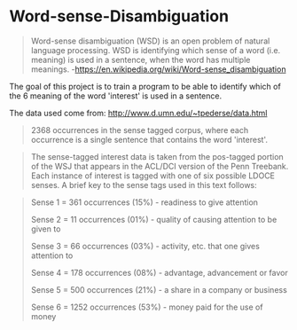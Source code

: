 # Word-sense-Disambiguation

> Word-sense disambiguation (WSD) is an open problem of natural language processing. WSD is identifying which sense of a word (i.e. meaning) is used in a sentence, when the word has multiple meanings.
-https://en.wikipedia.org/wiki/Word-sense_disambiguation

The goal of this project is to train a program to be able to identify which of the 6 meaning of the word 'interest' is used in a sentence.

The data used come from:  http://www.d.umn.edu/~tpederse/data.html
> 2368 occurrences in the sense tagged corpus, where each occurrence is a single sentence that contains the word 'interest'.

> The sense-tagged interest data is taken from the pos-tagged portion of the WSJ that appears in the ACL/DCI version of the Penn Treebank. Each instance of interest is tagged with one of six possible LDOCE senses. A brief key to the sense tags used in this text follows:

> Sense 1 =  361 occurrences (15%) - readiness to give attention
>
> Sense 2 =   11 occurrences (01%) - quality of causing attention to be given to
> 
> Sense 3 =   66 occurrences (03%) - activity, etc. that one gives attention to
> 
> Sense 4 =  178 occurrences (08%) - advantage, advancement or favor
> 
> Sense 5 =  500 occurrences (21%) - a share in a company or business
> 
> Sense 6 = 1252 occurrences (53%) - money paid for the use of money
